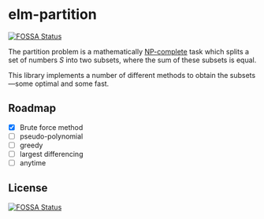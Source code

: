 # elm-partition
[![FOSSA Status](https://app.fossa.io/api/projects/git%2Bgithub.com%2FLibbum%2Felm-partition.svg?type=shield)](https://app.fossa.io/projects/git%2Bgithub.com%2FLibbum%2Felm-partition?ref=badge_shield)


The partition problem is a mathematically [NP-complete](https://en.wikipedia.org/wiki/NP-completeness) task which splits a set of numbers _S_ into two subsets, where the sum of these subsets is equal.

This library implements a number of different methods to obtain the subsets&mdash;some optimal and some fast.

## Roadmap

- [x] Brute force method
- [ ] pseudo-polynomial
- [ ] greedy
- [ ] largest differencing
- [ ] anytime

## License


[![FOSSA Status](https://app.fossa.io/api/projects/git%2Bgithub.com%2FLibbum%2Felm-partition.svg?type=large)](https://app.fossa.io/projects/git%2Bgithub.com%2FLibbum%2Felm-partition?ref=badge_large)